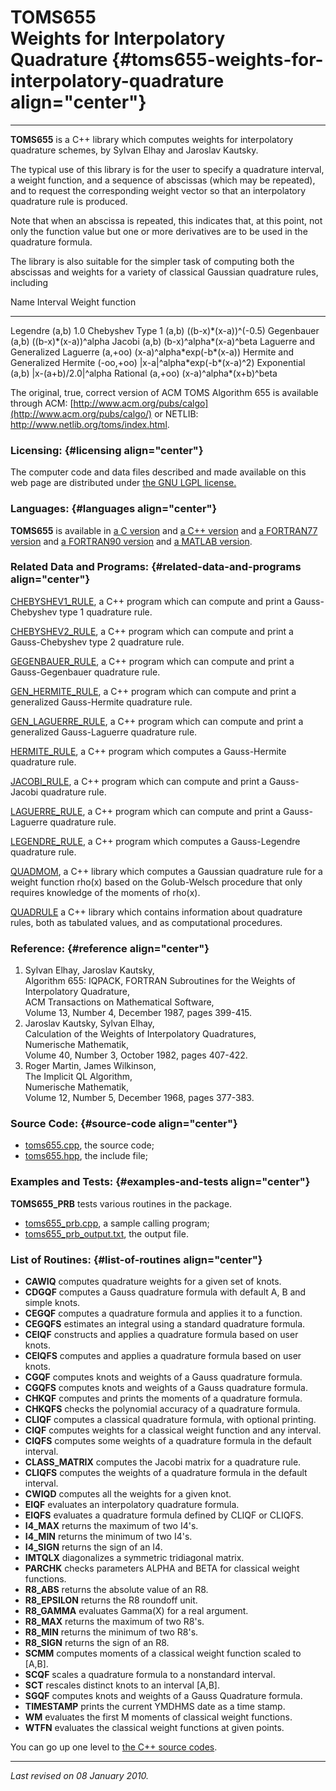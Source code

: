 TOMS655\
Weights for Interpolatory Quadrature {#toms655-weights-for-interpolatory-quadrature align="center"}
====================================

------------------------------------------------------------------------

**TOMS655** is a C++ library which computes weights for interpolatory
quadrature schemes, by Sylvan Elhay and Jaroslav Kautsky.

The typical use of this library is for the user to specify a quadrature
interval, a weight function, and a sequence of abscissas (which may be
repeated), and to request the corresponding weight vector so that an
interpolatory quadrature rule is produced.

Note that when an abscissa is repeated, this indicates that, at this
point, not only the function value but one or more derivatives are to be
used in the quadrature formula.

The library is also suitable for the simpler task of computing both the
abscissas and weights for a variety of classical Gaussian quadrature
rules, including

  Name                                Interval    Weight function
  ----------------------------------- ----------- ---------------------------------
  Legendre                            (a,b)       1.0
  Chebyshev Type 1                    (a,b)       ((b-x)\*(x-a))\^(-0.5)
  Gegenbauer                          (a,b)       ((b-x)\*(x-a))\^alpha
  Jacobi                              (a,b)       (b-x)\^alpha\*(x-a)\^beta
  Laguerre and Generalized Laguerre   (a,+oo)     (x-a)\^alpha\*exp(-b\*(x-a))
  Hermite and Generalized Hermite     (-oo,+oo)   |x-a|\^alpha\*exp(-b\*(x-a)\^2)
  Exponential                         (a,b)       |x-(a+b)/2.0|\^alpha
  Rational                            (a,+oo)     (x-a)\^alpha\*(x+b)\^beta

The original, true, correct version of ACM TOMS Algorithm 655 is
available through ACM:
[http://www.acm.org/pubs/calgo](http://www.acm.org/pubs/calgo/) or
NETLIB: <http://www.netlib.org/toms/index.html>.

### Licensing: {#licensing align="center"}

The computer code and data files described and made available on this
web page are distributed under [the GNU LGPL
license.](../../txt/gnu_lgpl.txt)

### Languages: {#languages align="center"}

**TOMS655** is available in [a C
version](../../c_src/toms655/toms655.html) and [a C++
version](../../cpp_src/toms655/toms655.html) and [a FORTRAN77
version](../../f77_src/toms655/toms655.html) and [a FORTRAN90
version](../../f_src/toms655/toms655.html) and [a MATLAB
version](../../m_src/toms655/toms655.html).

### Related Data and Programs: {#related-data-and-programs align="center"}

[CHEBYSHEV1\_RULE](../../cpp_src/chebyshev1_rule/chebyshev1_rule.html),
a C++ program which can compute and print a Gauss-Chebyshev type 1
quadrature rule.

[CHEBYSHEV2\_RULE](../../cpp_src/chebyshev2_rule/chebyshev2_rule.html),
a C++ program which can compute and print a Gauss-Chebyshev type 2
quadrature rule.

[GEGENBAUER\_RULE](../../cpp_src/gegenbauer_rule/gegenbauer_rule.html),
a C++ program which can compute and print a Gauss-Gegenbauer quadrature
rule.

[GEN\_HERMITE\_RULE](../../cpp_src/gen_hermite_rule/gen_hermite_rule.html),
a C++ program which can compute and print a generalized Gauss-Hermite
quadrature rule.

[GEN\_LAGUERRE\_RULE](../../cpp_src/gen_laguerre_rule/gen_laguerre_rule.html),
a C++ program which can compute and print a generalized Gauss-Laguerre
quadrature rule.

[HERMITE\_RULE](../../cpp_src/hermite_rule/hermite_rule.html), a C++
program which computes a Gauss-Hermite quadrature rule.

[JACOBI\_RULE](../../cpp_src/jacobi_rule/jacobi_rule.html), a C++
program which can compute and print a Gauss-Jacobi quadrature rule.

[LAGUERRE\_RULE](../../cpp_src/laguerre_rule/laguerre_rule.html), a C++
program which can compute and print a Gauss-Laguerre quadrature rule.

[LEGENDRE\_RULE](../../cpp_src/legendre_rule/legendre_rule.html), a C++
program which computes a Gauss-Legendre quadrature rule.

[QUADMOM](../../cpp_src/quadmom/quadmom.html), a C++ library which
computes a Gaussian quadrature rule for a weight function rho(x) based
on the Golub-Welsch procedure that only requires knowledge of the
moments of rho(x).

[QUADRULE](../../cpp_src/quadrule/quadrule.html) a C++ library which
contains information about quadrature rules, both as tabulated values,
and as computational procedures.

### Reference: {#reference align="center"}

1.  Sylvan Elhay, Jaroslav Kautsky,\
    Algorithm 655: IQPACK, FORTRAN Subroutines for the Weights of
    Interpolatory Quadrature,\
    ACM Transactions on Mathematical Software,\
    Volume 13, Number 4, December 1987, pages 399-415.
2.  Jaroslav Kautsky, Sylvan Elhay,\
    Calculation of the Weights of Interpolatory Quadratures,\
    Numerische Mathematik,\
    Volume 40, Number 3, October 1982, pages 407-422.
3.  Roger Martin, James Wilkinson,\
    The Implicit QL Algorithm,\
    Numerische Mathematik,\
    Volume 12, Number 5, December 1968, pages 377-383.

### Source Code: {#source-code align="center"}

-   [toms655.cpp](toms655.cpp), the source code;
-   [toms655.hpp](toms655.hpp), the include file;

### Examples and Tests: {#examples-and-tests align="center"}

**TOMS655\_PRB** tests various routines in the package.

-   [toms655\_prb.cpp](toms655_prb.cpp), a sample calling program;
-   [toms655\_prb\_output.txt](toms655_prb_output.txt), the output file.

### List of Routines: {#list-of-routines align="center"}

-   **CAWIQ** computes quadrature weights for a given set of knots.
-   **CDGQF** computes a Gauss quadrature formula with default A, B and
    simple knots.
-   **CEGQF** computes a quadrature formula and applies it to a
    function.
-   **CEGQFS** estimates an integral using a standard quadrature
    formula.
-   **CEIQF** constructs and applies a quadrature formula based on user
    knots.
-   **CEIQFS** computes and applies a quadrature formula based on user
    knots.
-   **CGQF** computes knots and weights of a Gauss quadrature formula.
-   **CGQFS** computes knots and weights of a Gauss quadrature formula.
-   **CHKQF** computes and prints the moments of a quadrature formula.
-   **CHKQFS** checks the polynomial accuracy of a quadrature formula.
-   **CLIQF** computes a classical quadrature formula, with optional
    printing.
-   **CIQF** computes weights for a classical weight function and any
    interval.
-   **CIQFS** computes some weights of a quadrature formula in the
    default interval.
-   **CLASS\_MATRIX** computes the Jacobi matrix for a quadrature rule.
-   **CLIQFS** computes the weights of a quadrature formula in the
    default interval.
-   **CWIQD** computes all the weights for a given knot.
-   **EIQF** evaluates an interpolatory quadrature formula.
-   **EIQFS** evaluates a quadrature formula defined by CLIQF or CLIQFS.
-   **I4\_MAX** returns the maximum of two I4's.
-   **I4\_MIN** returns the minimum of two I4's.
-   **I4\_SIGN** returns the sign of an I4.
-   **IMTQLX** diagonalizes a symmetric tridiagonal matrix.
-   **PARCHK** checks parameters ALPHA and BETA for classical weight
    functions.
-   **R8\_ABS** returns the absolute value of an R8.
-   **R8\_EPSILON** returns the R8 roundoff unit.
-   **R8\_GAMMA** evaluates Gamma(X) for a real argument.
-   **R8\_MAX** returns the maximum of two R8's.
-   **R8\_MIN** returns the minimum of two R8's.
-   **R8\_SIGN** returns the sign of an R8.
-   **SCMM** computes moments of a classical weight function scaled to
    \[A,B\].
-   **SCQF** scales a quadrature formula to a nonstandard interval.
-   **SCT** rescales distinct knots to an interval \[A,B\].
-   **SGQF** computes knots and weights of a Gauss Quadrature formula.
-   **TIMESTAMP** prints the current YMDHMS date as a time stamp.
-   **WM** evaluates the first M moments of classical weight functions.
-   **WTFN** evaluates the classical weight functions at given points.

You can go up one level to [the C++ source codes](../cpp_src.html).

------------------------------------------------------------------------

*Last revised on 08 January 2010.*
